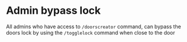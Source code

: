 # Admin bypass lock

All admins who have access to `/doorscreator` command, can bypass the doors lock by using the `/togglelock` command when close to the door
